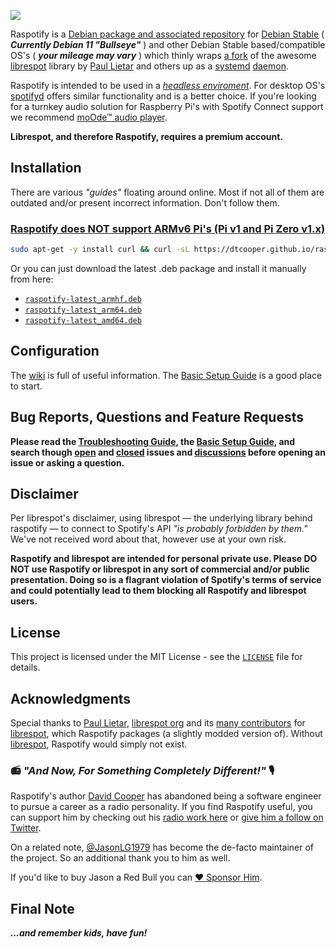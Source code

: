 
[<img src="https://raw.githubusercontent.com/dtcooper/raspotify/master/raspotify.svg?sanitize=true">](https://github.com/dtcooper/raspotify)

Raspotify is a [Debian package and associated repository](https://en.wikipedia.org/wiki/Deb_(file_format)) for [Debian Stable](https://www.debian.org/releases/stable/) ( ***Currently Debian 11 "Bullseye"*** ) and other Debian Stable based/compatible OS's ( ***your mileage may vary*** ) which thinly wraps [a fork](https://github.com/JasonLG1979/librespot/tree/raspotify) of the awesome
[librespot](https://github.com/librespot-org/librespot) library by
[Paul Lietar](https://github.com/plietar) and others up as a [systemd](https://en.wikipedia.org/wiki/Systemd) [daemon](https://en.wikipedia.org/wiki/Daemon_(computing)).

Raspotify is intended to be used in a *[headless enviroment](https://en.wikipedia.org/wiki/Headless_computer)*.
For desktop OS's [spotifyd](https://github.com/Spotifyd/spotifyd) offers similar functionality and is a better choice.
If you're looking for a turnkey audio solution for Raspberry Pi's with Spotify Connect support we recommend [moOde™ audio player](https://moodeaudio.org/).

**Librespot, and therefore Raspotify, requires a premium account.**

## Installation
There are various *"guides"* floating around online. Most if not all of them are outdated and/or present incorrect information. Don't follow them.

### [Raspotify does NOT support ARMv6 Pi's (Pi v1 and Pi Zero v1.x)](https://github.com/dtcooper/raspotify/wiki/Raspotify-on-Pi-v1's-and-Pi-Zero-v1.x)

```sh
sudo apt-get -y install curl && curl -sL https://dtcooper.github.io/raspotify/install.sh | sh
```

Or you can just download the latest .deb package and install it manually from here:
* [`raspotify-latest_armhf.deb`](https://dtcooper.github.io/raspotify/raspotify-latest_armhf.deb)
* [`raspotify-latest_arm64.deb`](https://dtcooper.github.io/raspotify/raspotify-latest_arm64.deb)
* [`raspotify-latest_amd64.deb`](https://dtcooper.github.io/raspotify/raspotify-latest_amd64.deb)

## Configuration
The [wiki](https://github.com/dtcooper/raspotify/wiki) is full of useful information. The [Basic Setup Guide](https://github.com/dtcooper/raspotify/wiki/Basic-Setup-Guide) is a good place to start.

## Bug Reports, Questions and Feature Requests

**Please read the [Troubleshooting Guide](https://github.com/dtcooper/raspotify/wiki/Troubleshooting), the [Basic Setup Guide](https://github.com/dtcooper/raspotify/wiki/Basic-Setup-Guide), and search though [open](https://github.com/dtcooper/raspotify/issues?q=is%3Aopen+is%3Aissue) and [closed](https://github.com/dtcooper/raspotify/issues?q=is%3Aissue+is%3Aclosed) issues and [discussions](https://github.com/dtcooper/raspotify/discussions) before opening an issue or asking a question.**

## Disclaimer

Per librespot's disclaimer, using librespot &mdash; the underlying library behind
raspotify &mdash; to connect to Spotify's API *"is probably forbidden by them."*
We've not received word about that, however use at your own risk.

**Raspotify and librespot are intended for personal private use. Please DO NOT use Raspotify or librespot in any sort of commercial and/or public presentation. Doing so is a flagrant violation of Spotify's terms of service and could potentially lead to them blocking all Raspotify and librespot users.**

## License

This project is licensed under the MIT License - see the [`LICENSE`](LICENSE)
file for details.

## Acknowledgments

Special thanks to [Paul Lietar](https://github.com/plietar), [librespot org](https://github.com/librespot-org)
and its [many contributors](https://github.com/librespot-org/librespot/graphs/contributors) for [librespot](https://github.com/librespot-org/librespot),
which Raspotify packages (a slightly modded version of). Without [librespot](https://github.com/librespot-org/librespot),
Raspotify would simply not exist.

### 📻 *"And Now, For Something Completely Different!"* 🎙️

Raspotify's author [David Cooper](https://jew.pizza/) has abandoned being a software
engineer to pursue a career as a radio personality. If you find Raspotify useful, you
can support him by checking out his [radio work here](https://jew.pizza/) or
[give him a follow on Twitter](https://twitter.com/dtcooper).

On a related note, [@JasonLG1979](https://github.com/JasonLG1979) has become the
de-facto maintainer of the project. So an additional thank you to him as well.

If you'd like to buy Jason a Red Bull you can [❤️ Sponsor Him](https://github.com/sponsors/JasonLG1979).

## Final Note

***...and remember kids, have fun!***
